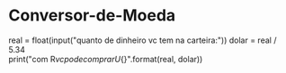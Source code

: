 # Conversor-de-Moeda
real = float(input("quanto de dinheiro vc tem na carteira:")) 
dolar = real / 5.34  
print("com R${} vc pode comprar U${}".format(real, dolar))
